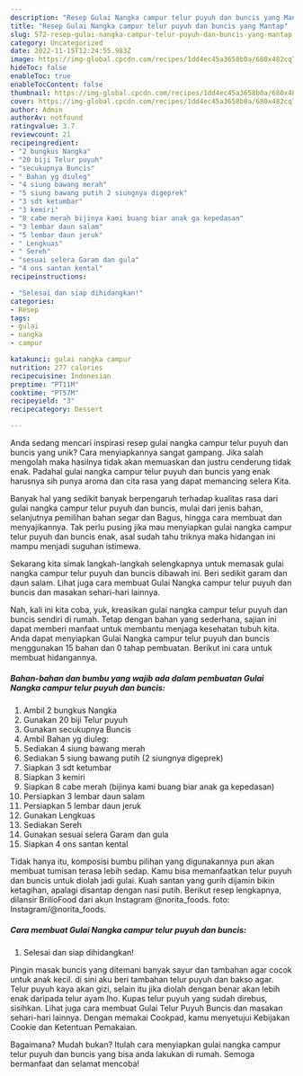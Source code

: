 ```yaml
---
description: "Resep Gulai Nangka campur telur puyuh dan buncis yang Mantap"
title: "Resep Gulai Nangka campur telur puyuh dan buncis yang Mantap"
slug: 572-resep-gulai-nangka-campur-telur-puyuh-dan-buncis-yang-mantap
category: Uncategorized
date: 2022-11-15T12:24:55.983Z
image: https://img-global.cpcdn.com/recipes/1dd4ec45a3658b0a/680x482cq70/gulai-nangka-campur-telur-puyuh-dan-buncis-foto-resep-utama.jpg
hideToc: false
enableToc: true
enableTocContent: false
thumbnail: https://img-global.cpcdn.com/recipes/1dd4ec45a3658b0a/680x482cq70/gulai-nangka-campur-telur-puyuh-dan-buncis-foto-resep-utama.jpg
cover: https://img-global.cpcdn.com/recipes/1dd4ec45a3658b0a/680x482cq70/gulai-nangka-campur-telur-puyuh-dan-buncis-foto-resep-utama.jpg
author: Admin
authorAv: notfound
ratingvalue: 3.7
reviewcount: 21
recipeingredient:
- "2 bungkus Nangka"
- "20 biji Telur puyuh"
- "secukupnya Buncis"
- " Bahan yg diuleg"
- "4 siung bawang merah"
- "5 siung bawang putih 2 siungnya digeprek"
- "3 sdt ketumbar"
- "3 kemiri"
- "8 cabe merah bijinya kami buang biar anak ga kepedasan"
- "3 lembar daun salam"
- "5 lembar daun jeruk"
- " Lengkuas"
- " Sereh"
- "sesuai selera Garam dan gula"
- "4 ons santan kental"
recipeinstructions:

- "Selesai dan siap dihidangkan!"
categories:
- Resep
tags:
- gulai
- nangka
- campur

katakunci: gulai nangka campur 
nutrition: 277 calories
recipecuisine: Indonesian
preptime: "PT11M"
cooktime: "PT57M"
recipeyield: "3"
recipecategory: Dessert

---
```





Anda sedang mencari inspirasi resep gulai nangka campur telur puyuh dan buncis yang unik? Cara menyiapkannya sangat gampang. Jika salah mengolah maka hasilnya tidak akan memuaskan dan justru cenderung tidak enak. Padahal gulai nangka campur telur puyuh dan buncis yang enak harusnya sih punya aroma dan cita rasa yang dapat memancing selera Kita.





Banyak hal yang sedikit banyak berpengaruh terhadap kualitas rasa dari gulai nangka campur telur puyuh dan buncis, mulai dari jenis bahan, selanjutnya pemilihan bahan segar dan Bagus, hingga cara membuat dan menyajikannya. Tak perlu pusing jika mau menyiapkan gulai nangka campur telur puyuh dan buncis enak,      asal sudah tahu triknya maka hidangan ini mampu menjadi suguhan istimewa.














Sekarang kita simak langkah-langkah selengkapnya untuk memasak gulai nangka campur telur puyuh dan buncis dibawah ini. Beri sedikit garam dan daun salam. Lihat juga cara membuat Gulai Nangka campur telur puyuh dan buncis dan masakan sehari-hari lainnya.






Nah, kali ini kita coba, yuk, kreasikan gulai nangka campur telur puyuh dan buncis sendiri di rumah. Tetap dengan bahan yang sederhana, sajian ini dapat memberi manfaat untuk membantu menjaga kesehatan tubuh kita. Anda dapat menyiapkan Gulai Nangka campur telur puyuh dan buncis menggunakan 15 bahan dan 0 tahap pembuatan. Berikut ini cara untuk membuat hidangannya.

<!--inarticleads1-->

##### Bahan-bahan dan bumbu yang wajib ada dalam pembuatan Gulai Nangka campur telur puyuh dan buncis:

1. Ambil 2 bungkus Nangka
1. Gunakan 20 biji Telur puyuh
1. Gunakan secukupnya Buncis
1. Ambil  Bahan yg diuleg:
1. Sediakan 4 siung bawang merah
1. Sediakan 5 siung bawang putih (2 siungnya digeprek)
1. Siapkan 3 sdt ketumbar
1. Siapkan 3 kemiri
1. Siapkan 8 cabe merah (bijinya kami buang biar anak ga kepedasan)
1. Persiapkan 3 lembar daun salam
1. Persiapkan 5 lembar daun jeruk
1. Gunakan  Lengkuas
1. Sediakan  Sereh
1. Gunakan sesuai selera Garam dan gula
1. Siapkan 4 ons santan kental


Tidak hanya itu, komposisi bumbu pilihan yang digunakannya pun akan membuat tumisan terasa lebih sedap. Kamu bisa memanfaatkan telur puyuh dan buncis untuk diolah jadi gulai. Kuah santan yang gurih dijamin bikin ketagihan, apalagi disantap dengan nasi putih. Berikut resep lengkapnya, dilansir BrilioFood dari akun Instagram @norita_foods. foto: Instagram/@norita_foods. 

<!--inarticleads2-->

##### Cara membuat Gulai Nangka campur telur puyuh dan buncis:


1. Selesai dan siap dihidangkan!

Pingin masak buncis yang ditemani banyak sayur dan tambahan agar cocok untuk anak kecil. di sini aku beri tambahan telur puyuh dan bakso agar. Telur puyuh kaya akan gizi, selain itu jika diolah dengan benar akan lebih enak daripada telur ayam lho. Kupas telur puyuh yang sudah direbus, sisihkan. Lihat juga cara membuat Gulai Telur Puyuh Buncis dan masakan sehari-hari lainnya. Dengan memakai Cookpad, kamu menyetujui Kebijakan Cookie dan Ketentuan Pemakaian. 

Bagaimana? Mudah bukan? Itulah cara menyiapkan gulai nangka campur telur puyuh dan buncis yang bisa anda lakukan di rumah. Semoga bermanfaat dan selamat mencoba!
